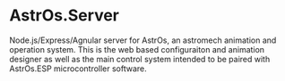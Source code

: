 # AstrOs.Server

Node.js/Express/Agnular server for AstrOs, an astromech animation and operation system. This is the web based configuraiton and animation designer as well as the main control system intended to be paired with AstrOs.ESP microcontroller software. 
